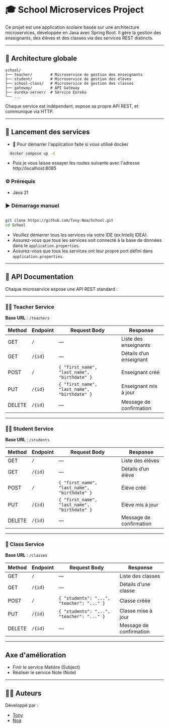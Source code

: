 
# 🎓 School Microservices Project

Ce projet est une application scolaire basée sur une architecture microservices, développée en Java avec Spring Boot. Il gère la gestion des enseignants, des élèves et des classes via des services REST distincts.

---

## 🧱 Architecture globale

```plaintext
school/
├── teacher/        # Microservice de gestion des enseignants
├── student/        # Microservice de gestion des élèves
├── school-class/   # Microservice de gestion des classes
├── gateway/        # API Gateway
├── eureka-server/  # Service Eureka
└── ...
```

Chaque service est indépendant, expose sa propre API REST, et communique via HTTP.

---

## 🚀 Lancement des services

- 🐋 Pour démarrer l'appilcation faite si vous utilisé docker
```bash
  docker compose up -d
```
- Puis je vous laisse essayer les routes suivante avec l'adresse http://localhost:8085

### ⚙️ Prérequis
- Java 21

### ▶️ Démarrage manuel

```bash

git clone https://github.com/Tony-Noa/School.git
cd School
```

- Veuillez démarrer tous les services via votre IDE (ex:Intellij IDEA).
- Assurez-vous que tous les services soit connecté à la base de données dans le `application.properties`.
- Assurez-vous que tous les services ont leur propre port défini dans `application.properties`.

---

## 📘 API Documentation

Chaque microservice expose une API REST standard :

---

### 👨‍🏫 Teacher Service

**Base URL** : `/teachers`

| Method | Endpoint       | Request Body                                 | Response |
|--------|----------------|----------------------------------------------|----------|
| GET    | `/`            | —                                            | Liste des enseignants |
| GET    | `/{id}`        | —                                            | Détails d’un enseignant |
| POST   | `/`            | `{ "first_name", "last_name", "birthdate" }` | Enseignant créé |
| PUT    | `/{id}`        | `{ "first_name", "last_name", "birthdate" }` | Enseignant mis à jour |
| DELETE | `/{id}`        | —                                            | Message de confirmation |

---

### 👩‍🎓 Student Service

**Base URL** : `/students`

| Method | Endpoint       | Request Body                                      | Response |
|--------|----------------|---------------------------------------------------|----------|
| GET    | `/`            | —                                                 | Liste des élèves |
| GET    | `/{id}`        | —                                                 | Détails d’un élève |
| POST   | `/`            | `{ "first_name", "last_name", "birthdate" }`      | Élève créé |
| PUT    | `/{id}`        | `{ "first_name", "last_name", "birthdate" }`      | Élève mis à jour |
| DELETE | `/{id}`        | —                                                 | Message de confirmation |

---

### 🏫 Class Service

**Base URL** : `/classes`

| Method | Endpoint       | Request Body                                | Response |
|--------|----------------|---------------------------------------------|----------|
| GET    | `/`            | —                                           | Liste des classes |
| GET    | `/{id}`        | —                                           | Détails d’une classe |
| POST   | `/`            | `{ "students": "...", "teacher": "..." }`   | Classe créée |
| PUT    | `/{id}`        | `{ "students": "...", "teacher": "..." }`   | Classe mise à jour |
| DELETE | `/{id}`        | —                                           | Message de confirmation |

---

## Axe d'amélioration 
- Finir le service Matière (Subject)
- Réaliser le service Note (Note)

---

## 🧑‍💻 Auteurs

Développé par :
- [Tony](https://github.com/tonyl59)
- [Noa](https://github.com/NScelles)

